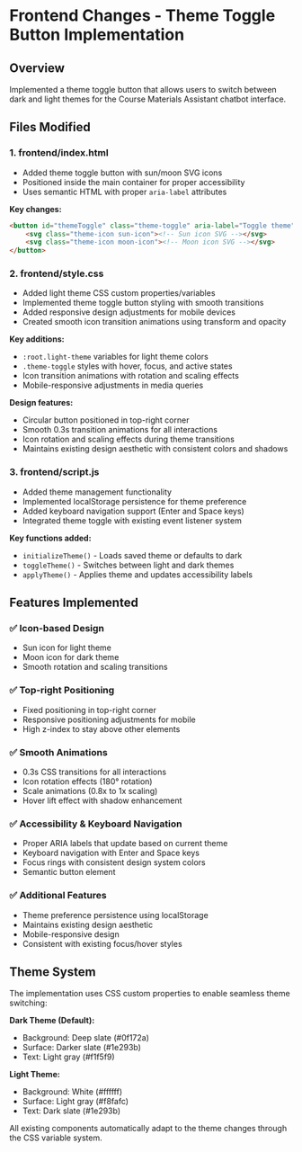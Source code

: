 # Frontend Changes - Theme Toggle Button Implementation

## Overview
Implemented a theme toggle button that allows users to switch between dark and light themes for the Course Materials Assistant chatbot interface.

## Files Modified

### 1. frontend/index.html
- Added theme toggle button with sun/moon SVG icons
- Positioned inside the main container for proper accessibility
- Uses semantic HTML with proper `aria-label` attributes

**Key changes:**
```html
<button id="themeToggle" class="theme-toggle" aria-label="Toggle theme">
    <svg class="theme-icon sun-icon"><!-- Sun icon SVG --></svg>
    <svg class="theme-icon moon-icon"><!-- Moon icon SVG --></svg>
</button>
```

### 2. frontend/style.css
- Added light theme CSS custom properties/variables
- Implemented theme toggle button styling with smooth transitions
- Added responsive design adjustments for mobile devices
- Created smooth icon transition animations using transform and opacity

**Key additions:**
- `:root.light-theme` variables for light theme colors
- `.theme-toggle` styles with hover, focus, and active states
- Icon transition animations with rotation and scaling effects
- Mobile-responsive adjustments in media queries

**Design features:**
- Circular button positioned in top-right corner
- Smooth 0.3s transition animations for all interactions
- Icon rotation and scaling effects during theme transitions
- Maintains existing design aesthetic with consistent colors and shadows

### 3. frontend/script.js
- Added theme management functionality
- Implemented localStorage persistence for theme preference
- Added keyboard navigation support (Enter and Space keys)
- Integrated theme toggle with existing event listener system

**Key functions added:**
- `initializeTheme()` - Loads saved theme or defaults to dark
- `toggleTheme()` - Switches between light and dark themes
- `applyTheme()` - Applies theme and updates accessibility labels

## Features Implemented

### ✅ Icon-based Design
- Sun icon for light theme
- Moon icon for dark theme
- Smooth rotation and scaling transitions

### ✅ Top-right Positioning
- Fixed positioning in top-right corner
- Responsive positioning adjustments for mobile
- High z-index to stay above other elements

### ✅ Smooth Animations
- 0.3s CSS transitions for all interactions
- Icon rotation effects (180° rotation)
- Scale animations (0.8x to 1x scaling)
- Hover lift effect with shadow enhancement

### ✅ Accessibility & Keyboard Navigation
- Proper ARIA labels that update based on current theme
- Keyboard navigation with Enter and Space keys
- Focus rings with consistent design system colors
- Semantic button element

### ✅ Additional Features
- Theme preference persistence using localStorage
- Maintains existing design aesthetic
- Mobile-responsive design
- Consistent with existing focus/hover styles

## Theme System
The implementation uses CSS custom properties to enable seamless theme switching:

**Dark Theme (Default):**
- Background: Deep slate (#0f172a)
- Surface: Darker slate (#1e293b)
- Text: Light gray (#f1f5f9)

**Light Theme:**
- Background: White (#ffffff)
- Surface: Light gray (#f8fafc)
- Text: Dark slate (#1e293b)

All existing components automatically adapt to the theme changes through the CSS variable system.